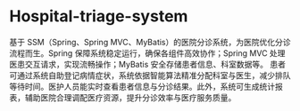 # Hospital-triage-system
基于 SSM（Spring、Spring MVC、MyBatis）的医院分诊系统，为医院优化分诊流程而生。Spring 保障系统稳定运行，确保各组件高效协作；Spring MVC 处理医患交互请求，实现流畅操作；MyBatis 安全存储患者信息、科室数据等。  患者可通过系统自助登记病情症状，系统依据智能算法精准分配科室与医生，减少排队等待时间。医护人员能实时查看患者信息与分诊结果。此外，系统可生成统计报表，辅助医院合理调配医疗资源，提升分诊效率与医疗服务质量。 
